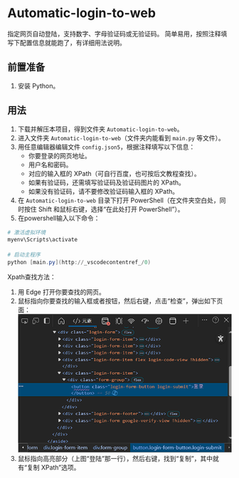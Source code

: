 # Automatic-login-to-web

指定网页自动登陆，支持数字、字母验证码或无验证码。
简单易用，按照注释填写下配置信息就能跑了，有详细用法说明。

## 前置准备

1. 安装 Python。

## 用法

1. 下载并解压本项目，得到文件夹 `Automatic-login-to-web`。
2. 进入文件夹 `Automatic-login-to-web`（文件夹内能看到 `main.py` 等文件）。
3. 用任意编辑器编辑文件 `config.json5`，根据注释填写以下信息：
   - 你要登录的网页地址。
   - 用户名和密码。
   - 对应的输入框的 XPath（可自行百度，也可按后文教程查找）。
   - 如果有验证码，还需填写验证码及验证码图片的 XPath。
   - 如果没有验证码，请不要修改验证码输入框的 XPath。
4. 在 `Automatic-login-to-web` 目录下打开 PowerShell（在文件夹空白处，同时按住 Shift 和鼠标右键，选择“在此处打开 PowerShell”）。
5. 在powershell输入以下命令：
```powershell
# 激活虚拟环境
myenv\Scripts\activate

# 启动主程序
python [main.py](http://_vscodecontentref_/0)
```

Xpath查找方法：
1. 用 Edge 打开你要查找的网页。
2. 鼠标指向你要查找的输入框或者按钮，然后右键，点击“检查”，弹出如下页面：
   ![Xpath查找方法示例](xpath.png)
3. 鼠标指向高亮部分（上图“登陆”那一行），然后右键，找到“复制”，其中就有“复制 XPath”选项。



